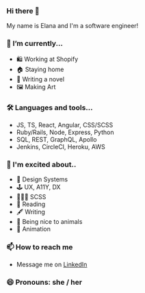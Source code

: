 ### Hi there 👋

My name is Elana and I'm a software engineer!

### 🔭 I’m currently...
- 🛍 Working at Shopify
- 🏠 Staying home
- 📖 Writing a novel
- 🖼 Making Art

### 🛠 Languages and tools...
- JS, TS, React, Angular, CSS/SCSS
- Ruby/Rails, Node, Express, Python
- SQL, REST, GraphQL, Apollo
- Jenkins, CircleCI, Heroku, AWS

### 🤩 I'm excited about.. 
-  💙 Design Systems
-  🕹 UX, A11Y, DX
-  👩🏻‍🎤 SCSS
-  📖 Reading
-  🖋 Writing
-  🐷 Being nice to animals
-  🍿 Animation

### 📫 How to reach me
  - Message me on [LinkedIn](https://www.linkedin.com/in/elanalynn/)

### 😄 Pronouns: she / her
